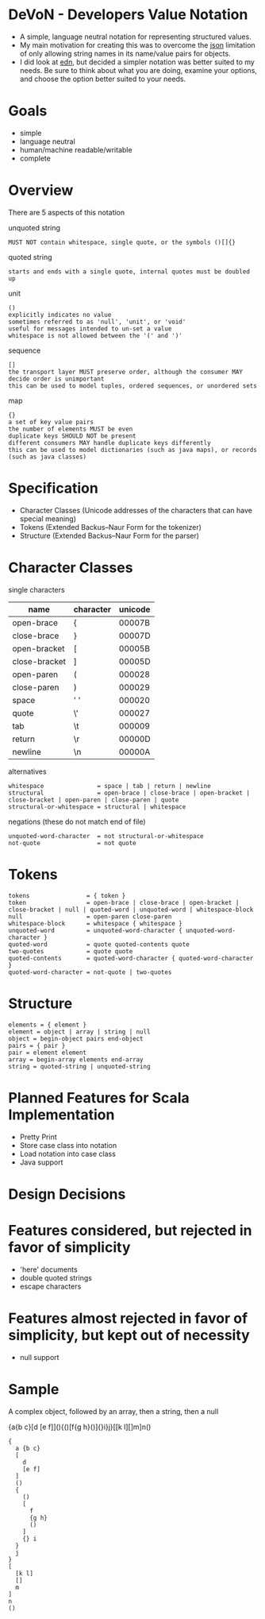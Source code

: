 DeVoN - Developers Value Notation
===
- A simple, language neutral notation for representing structured values.
- My main motivation for creating this was to overcome the [json](http://www.json.org) limitation of only allowing string names in its name/value pairs for objects.
- I did look at [edn](https://github.com/edn-format/edn), but decided a simpler notation was better suited to my needs.  Be sure to think about what you are doing, examine your options, and choose the option better suited to your needs.

Goals
===
- simple
- language neutral
- human/machine readable/writable
- complete

Overview
===
There are 5 aspects of this notation


unquoted string

    MUST NOT contain whitespace, single quote, or the symbols ()[]{}

quoted string

    starts and ends with a single quote, internal quotes must be doubled up

unit

    ()
    explicitly indicates no value
    sometimes referred to as 'null', 'unit', or 'void'
    useful for messages intended to un-set a value
    whitespace is not allowed between the '(' and ')'

sequence

    []
    the transport layer MUST preserve order, although the consumer MAY decide order is unimportant
    this can be used to model tuples, ordered sequences, or unordered sets

map

    {}
    a set of key value pairs
    the number of elements MUST be even
    duplicate keys SHOULD NOT be present
    different consumers MAY handle duplicate keys differently
    this can be used to model dictionaries (such as java maps), or records (such as java classes)

Specification
===
- Character Classes (Unicode addresses of the characters that can have special meaning)
- Tokens (Extended Backus–Naur Form for the tokenizer)
- Structure (Extended Backus–Naur Form for the parser)

Character Classes
===
single characters

<table>
    <thead>
    <tr><th>name</th><th>character</th><th>unicode</th></tr>
    </thead>
    <tbody>
    <tr><td>open-brace   </td><td>{  </td><td>00007B</td></tr>
    <tr><td>close-brace  </td><td>}  </td><td>00007D</td></tr>
    <tr><td>open-bracket </td><td>[  </td><td>00005B</td></tr>
    <tr><td>close-bracket</td><td>]  </td><td>00005D</td></tr>
    <tr><td>open-paren   </td><td>(  </td><td>000028</td></tr>
    <tr><td>close-paren  </td><td>)  </td><td>000029</td></tr>
    <tr><td>space        </td><td>' '</td><td>000020</td></tr>
    <tr><td>quote        </td><td>\' </td><td>000027</td></tr>
    <tr><td>tab          </td><td>\t </td><td>000009</td></tr>
    <tr><td>return       </td><td>\r </td><td>00000D</td></tr>
    <tr><td>newline      </td><td>\n </td><td>00000A</td></tr>
    </tbody>
</table>

alternatives

    whitespace               = space | tab | return | newline
    structural               = open-brace | close-brace | open-bracket | close-bracket | open-paren | close-paren | quote
    structural-or-whitespace = structural | whitespace

negations (these do not match end of file)

    unquoted-word-character  = not structural-or-whitespace
    not-quote                = not quote

Tokens
===

    tokens                = { token }
    token                 = open-brace | close-brace | open-bracket | close-bracket | null | quoted-word | unquoted-word | whitespace-block
    null                  = open-paren close-paren
    whitespace-block      = whitespace { whitespace }
    unquoted-word         = unquoted-word-character { unquoted-word-character }
    quoted-word           = quote quoted-contents quote
    two-quotes            = quote quote
    quoted-contents       = quoted-word-character { quoted-word-character }
    quoted-word-character = not-quote | two-quotes

Structure
===

    elements = { element }
    element = object | array | string | null
    object = begin-object pairs end-object
    pairs = { pair }
    pair = element element
    array = begin-array elements end-array
    string = quoted-string | unquoted-string

Planned Features for Scala Implementation
===
- Pretty Print
- Store case class into notation
- Load notation into case class
- Java support

Design Decisions
===

Features considered, but rejected in favor of simplicity
===
- 'here' documents
- double quoted strings
- escape characters

Features almost rejected in favor of simplicity, but kept out of necessity
===
- null support

Sample
===
A complex object, followed by an array, then a string, then a null

{a{b c}\[d \[e f\]\](){()\[f{g h}()\]{}i}j}\[\[k l\]\[\]m\]n()

    {
      a {b c}
      [
        d
        [e f]
      ]
      ()
      {
        ()
        [
          f
          {g h}
          ()
        ]
        {} i
      }
      j
    }
    [
      [k l]
      []
      m
    ]
    n
    ()
